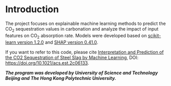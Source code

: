 # Introduction
The project focuses on explainable machine learning methods to predict the CO<sub>2</sub> sequestration values in carbonation and analyze the impact of input features on CO<sub>2</sub> absorption rate. Models were developed based on [scikit-learn version 1.2.0](https://scikit-learn.org/stable/) and [SHAP version 0.41.0](https://shap.readthedocs.io/en/latest/index.html#).

If you want to refer to this code, please cite [Interpretation and Prediction of the CO2 Sequestration of Steel Slag by Machine Learning](https://doi.org/10.1021/acs.est.2c06133), DOI: https://doi.org/10.1021/acs.est.2c06133.

**_The program was developed by University of Science and Technology Beijing and The Hong Kong Polytechnic University._**
